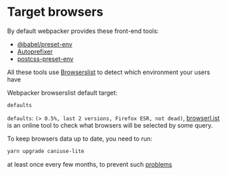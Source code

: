 # Target browsers

By default webpacker provides these front-end tools:
- [@babel/preset-env](https://github.com/babel/babel/tree/master/packages/babel-preset-env)
- [Autoprefixer](https://github.com/postcss/autoprefixer)
- [postcss-preset-env](https://github.com/csstools/postcss-preset-env)

All these tools use [Browserslist](https://github.com/browserslist/browserslist) to detect which environment your users have

Webpacker browserslist default target:
```
defaults
```

`defaults`: `(> 0.5%, last 2 versions, Firefox ESR, not dead)`, [browserl.ist](https://browserl.ist/) is an online tool to check what browsers will be selected by some query.

To keep browsers data up to date, you need to run:
```bash
yarn upgrade caniuse-lite
```

at least once every few months, to prevent such [problems](https://github.com/browserslist/browserslist/issues/492)

